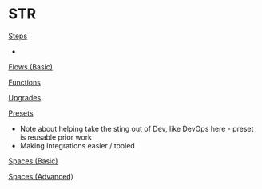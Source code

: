 # STR

[Steps](Shared/Steps.md) 

- 

[Flows (Basic)](Shared/Flows/Flows%20(Basic).md) 

[Functions](STR/Functions.md)

[Upgrades](STR/Upgrades.md)

[Presets](Shared/Presets.md) 

- Note about helping take the sting out of Dev, like DevOps here - preset is reusable prior work
- Making Integrations easier / tooled

[Spaces (Basic)](Shared/Spaces/Spaces%20(Basic).md) 

[Spaces (Advanced)](Shared/Spaces/Spaces%20(Advanced).md)